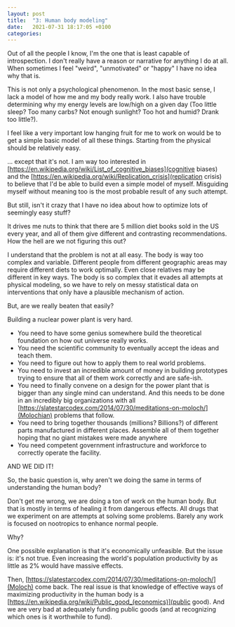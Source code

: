 ```yaml
---
layout: post
title:  "3: Human body modeling"
date:   2021-07-31 18:17:05 +0100
categories:
---
```


Out of all the people I know, I'm the one that is least capable of introspection. I don't really have a reason or narrative for anything I do at all. When sometimes I feel "weird", "unmotivated" or "happy" I have no idea why that is.

This is not only a psychological phenomenon. In the most basic sense, I lack a model of how me and my body really work. I also have trouble determining why my energy levels are low/high on a given day (Too little sleep? Too many carbs? Not enough sunlight? Too hot and humid? Drank too little?).

I feel like a very important low hanging fruit for me to work on would be to get a simple basic model of all these things. Starting from the physical should be relatively easy.

... except that it's not. I am way too interested in [https://en.wikipedia.org/wiki/List_of_cognitive_biases](cognitive biases) and the [https://en.wikipedia.org/wiki/Replication_crisis](replication crisis) to believe that I'd be able to build even a simple model of myself. Misguiding myself without meaning too is the most probable result of any such attempt.

But still, isn't it crazy that I have no idea about how to optimize lots of seemingly easy stuff?

It drives me nuts to think that there are 5 million diet books sold in the US every year, and all of them give different and contrasting recommendations. How the hell are we not figuring this out?

I understand that the problem is not at all easy. The body is way too complex and variable. Different people from different geographic areas may require different diets to work optimally. Even close relatives may be different in key ways. The body is so complex that it evades all attempts at physical modeling, so we have to rely on messy statistical data on interventions that only have a plausible mechanism of action.

But, are we really beaten that easily?

Building a nuclear power plant is very hard.
- You need to have some genius somewhere build the theoretical foundation on how out universe really works.
- You need the scientific community to eventually accept the ideas and teach them.
- You need to figure out how to apply them to real world problems.
- You need to invest an incredible amount of money in building prototypes trying to ensure that all of them work correctly and are safe-ish.
- You need to finally convene on a design for the power plant that is bigger than any single mind can understand. And this needs to be done in an incredibly big organizations with all [https://slatestarcodex.com/2014/07/30/meditations-on-moloch/](Molochian) problems that follow.
- You need to bring together thousands (millions? Billions?) of different parts manufactured in different places. Assemble all of them together hoping that no giant mistakes were made anywhere
- You need competent government infrastructure and workforce to correctly operate the facility.

AND WE DID IT!

So, the basic question is, why aren't we doing the same in terms of understanding the human body?

Don't get me wrong, we are doing a ton of work on the human body. But that is mostly in terms of healing it from dangerous effects. All drugs that we experiment on are attempts at solving some problems. Barely any work is focused on nootropics to enhance normal people.

Why?

One possible explanation is that it's economically unfeasible. But the issue is: it's not true. Even increasing the world's population productivity by as little as 2% would have massive effects.

Then, [https://slatestarcodex.com/2014/07/30/meditations-on-moloch/](Moloch) come back. The real issue is that knowledge of effective ways of maximizing productivity in the human body is a
[https://en.wikipedia.org/wiki/Public_good_(economics)](public good). And we are very bad at adequately funding public goods (and at recognizing which ones is it worthwhile to fund).
